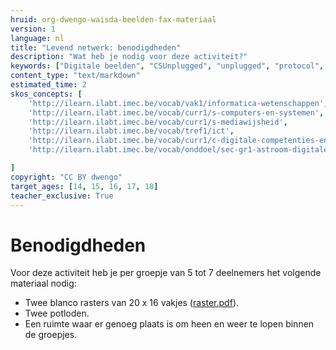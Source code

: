 ```yaml
---
hruid: org-dwengo-waisda-beelden-fax-materiaal
version: 1
language: nl
title: "Levend netwerk: benodigdheden"
description: "Wat heb je nodig voor deze activiteit?"
keywords: ["Digitale beelden", "CSUnplugged", "unplugged", "protocol", "netwerken", "ecodering", "materiaal"]
content_type: "text/markdown"
estimated_time: 2
skos_concepts: [
    'http://ilearn.ilabt.imec.be/vocab/vak1/informatica-wetenschappen', 
    'http://ilearn.ilabt.imec.be/vocab/curr1/s-computers-en-systemen',
    'http://ilearn.ilabt.imec.be/vocab/curr1/s-mediawijsheid',
    'http://ilearn.ilabt.imec.be/vocab/tref1/ict',
    'http://ilearn.ilabt.imec.be/vocab/curr1/c-digitale-competenties-en-mediawijsheid',
    'http://ilearn.ilabt.imec.be/vocab/onddoel/sec-gr1-astroom-digitale-competenties-en-mediawijsheid-4.5',

]
copyright: "CC BY dwengo"
target_ages: [14, 15, 16, 17, 18]
teacher_exclusive: True
---
```


# Benodigdheden

Voor deze activiteit heb je per groepje van 5 tot 7 deelnemers het volgende materiaal nodig:

* Twee blanco rasters van 20 x 16 vakjes ([raster.pdf](content/sjabloon_fax.pdf)).
* Twee potloden.
* Een ruimte waar er genoeg plaats is om heen en weer te lopen binnen de groepjes.
